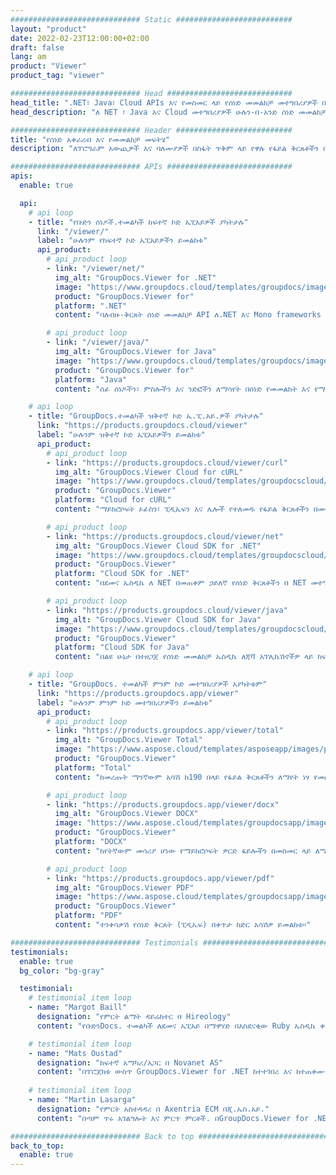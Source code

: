 ```yaml
---
############################# Static ##########################
layout: "product"
date: 2022-02-23T12:00:00+02:00
draft: false
lang: am
product: "Viewer"
product_tag: "viewer"

############################# Head ############################
head_title: ".NET፣ Java፣ Cloud APIs እና የመስመር ላይ የሰነድ መመልከቻ መተግበሪያዎች በቡድን ዶክ"
head_description: "ለ NET ፣ Java እና Cloud መተግበሪያዎች ሁሉን-በ-አንድ ሰነድ መመልከቻ መፍትሄ ያግኙ። ቀላል የመጎተት እና የመጣል ባህሪን በመጠቀም የተለመዱ የሰነድ ቅርጸቶችን በመስመር ላይ ይመልከቱ።"

############################# Header ##########################
title: "የሰነድ አቀራረብ እና የመመልከቻ መፍትሄ"
description: "ለፕሮግራም አውጪዎች እና ባለሙያዎች በስፋት ጥቅም ላይ የዋሉ የፋይል ቅርጸቶችን በየትኛውም ቦታ ለማሳየት እና ለማሳየት ተለዋዋጭ የሰነድ እይታ መፍትሄ።"

############################# APIs ############################
apis:
  enable: true

  api:
    # api loop
    - title: "የቡድን ሰነዶች.ተመልካች ከፍተኛ ኮድ ኤፒአይዎች ያካትታሉ"
      link: "/viewer/"
      label: "ሁሉንም የከፍተኛ ኮድ ኤፒአይዎችን ይመልከቱ"
      api_product:
        # api_product loop
        - link: "/viewer/net/"
          img_alt: "GroupDocs.Viewer for .NET"
          image: "https://www.groupdocs.cloud/templates/groupdocs/images/product-logos/groupdocs-viewer-net.png"
          product: "GroupDocs.Viewer for"
          platform: ".NET"
          content: "ባለብዙ-ቅርጸት ሰነድ መመልከቻ API ለ.NET እና Mono frameworks ከመተግበሪያዎችዎ ውስጥ 190+ ታዋቂ የፋይል ቅርጸቶችን ለማቅረብ።"

        # api_product loop
        - link: "/viewer/java/"
          img_alt: "GroupDocs.Viewer for Java"
          image: "https://www.groupdocs.cloud/templates/groupdocs/images/product-logos/groupdocs-viewer-java.png"
          product: "GroupDocs.Viewer for"
          platform: "Java"
          content: "ሰፊ ሰነዶችን፣ ምስሎችን እና ንድፎችን ለማሳየት በሰነድ የመመልከት እና የማሳየት ችሎታ የጃቫ መተግበሪያዎችን ያበረታቱ።"

    # api loop
    - title: "GroupDocs.ተመልካች ዝቅተኛ ኮድ ኤ.ፒ.አይ.ዎች ያካትታሉ"
      link: "https://products.groupdocs.cloud/viewer"
      label: "ሁሉንም ዝቅተኛ ኮድ ኤፒአይዎችን ይመልከቱ"
      api_product:
        # api_product loop
        - link: "https://products.groupdocs.cloud/viewer/curl"
          img_alt: "GroupDocs.Viewer Cloud for cURL"
          image: "https://www.groupdocs.cloud/templates/groupdocscloud/images/sdk/272x272/groupdocs_viewer-for-curl.png"
          product: "GroupDocs.Viewer"
          platform: "Cloud for cURL"
          content: "ማይክሮሶፍት ኦፊስን፣ ​​ፒዲኤፍን እና ሌሎች የተለመዱ የፋይል ቅርጸቶችን በመተግበሪያዎችዎ ውስጥ በፍጥነት ለማቅረብ እና ለማሳየት ከURL RESTful ሰነድ መመልከቻ ጋር ይስሩ።"

        # api_product loop
        - link: "https://products.groupdocs.cloud/viewer/net"
          img_alt: "GroupDocs.Viewer Cloud SDK for .NET"
          image: "https://www.groupdocs.cloud/templates/groupdocscloud/images/sdk/272x272/groupdocs_viewer-for-net.png"
          product: "GroupDocs.Viewer"
          platform: "Cloud SDK for .NET"
          content: "በደመና ኤስዲኬ ለ NET በመጠቀም ኃይለኛ የሰነድ ቅርጸቶችን በ NET መተግበሪያዎች ውስጥ የመመልከት ችሎታዎችን ያክሉ። ሰነዶችን በኤችቲኤምኤል፣ ፒዲኤፍ ወይም እንደ ምስል ይመልከቱ።"

        # api_product loop
        - link: "https://products.groupdocs.cloud/viewer/java"
          img_alt: "GroupDocs.Viewer Cloud SDK for Java"
          image: "https://www.groupdocs.cloud/templates/groupdocscloud/images/sdk/272x272/groupdocs_viewer-for-java.png"
          product: "GroupDocs.Viewer"
          platform: "Cloud SDK for Java"
          content: "በልዩ ሁኔታ በተዘጋጀ የሰነድ መመልከቻ ኤስዲኬ ለጃቫ አፕሊኬሽኖችዎ ላይ ከፍተኛ ታማኝነት ያለው ሰነድ አወጣጥ ባህሪያትን ያክሉ።"

    # api loop
    - title: "GroupDocs. ተመልካች ምንም ኮድ መተግበሪያዎች አያካትቱም" 
      link: "https://products.groupdocs.app/viewer"
      label: "ሁሉንም ምንም ኮድ መተግበሪያዎችን ይመልከቱ"
      api_product:
        # api_product loop
        - link: "https://products.groupdocs.app/viewer/total"
          img_alt: "GroupDocs.Viewer Total"
          image: "https://www.aspose.cloud/templates/asposeapp/images/products/logo/aspose_viewer-app.png"
          product: "GroupDocs.Viewer"
          platform: "Total"
          content: "ከመረጡት ማንኛውም አሳሽ ከ190 በላይ የፋይል ቅርጸቶችን ለማየት ነፃ የመስመር ላይ መተግበሪያ።"

        # api_product loop
        - link: "https://products.groupdocs.app/viewer/docx"
          img_alt: "GroupDocs.Viewer DOCX"
          image: "https://www.aspose.cloud/templates/groupdocsapp/images/products/logo/groupdocs_words-app.png"
          product: "GroupDocs.Viewer"
          platform: "DOCX"
          content: "ከየትኛውም መሳሪያ ሆነው የማይክሮሶፍት ዎርድ ፋይሎችን በመስመር ላይ ለማየት ነፃ የድር መተግበሪያ።"

        # api_product loop
        - link: "https://products.groupdocs.app/viewer/pdf"
          img_alt: "GroupDocs.Viewer PDF"
          image: "https://www.aspose.cloud/templates/groupdocsapp/images/products/logo/groupdocs_pdf-app.png"
          product: "GroupDocs.Viewer"
          platform: "PDF"
          content: "ተንቀሳቃሽ የሰነድ ቅርጸት (ፒዲኤፍ) በቀጥታ ከድር አሳሽዎ ይመልከቱ።"

############################# Testimonials ###############################
testimonials:
  enable: true
  bg_color: "bg-gray"

  testimonial:
    # testimonial item loop
    - name: "Margot Baill"
      designation: "የምርት ልማት ዳይሬክተር በ Hireology"
      content: "የቡድንDocs. ተመልካች ለደመና ኤፒአይ በማዋሃድ በአስደናቂው Ruby ኤስዲኬ ቀላል ነበር። እኛ በምንፈልገው ነገር ላይ ከእኛ ጋር ለመስራት ፈቃደኛ የሆኑ ብዙ ኩባንያዎች የሉም። በጣም ጥሩ አጋርነት ነው።"

    # testimonial item loop
    - name: "Mats Oustad"
      designation: "ከፍተኛ አማካሪ/አጋር በ Novanet AS"
      content: "በፕሮጀክቱ ውስጥ GroupDocs.Viewer for .NET ከተተገበረ እና ከተጠቀሙ በኋላ በጣም ጥሩ እየሰራ ይመስላል። በብዙ ሰነዶች ሞክሬያለሁ እናም እስካሁን ድረስ ጥሩ ነው። የወረወርኳቸው ነገሮች ሁሉ በፒዲኤፍ መመልከቻ ወይም በኤምኤስ ዎርድ ላይ እንደሚያደርጉት በጥሩ ሁኔታ ይቀርባሉ እና ጥሩ ይመስላል።"
              
    # testimonial item loop
    - name: "Martin Lasarga"
      designation: "የምርት አስተዳዳሪ በ Axentria ECM በጂ.ኤስ.አይ."
      content: "በጣም ጥሩ አገልግሎት እና ምርጥ ምርቶች. በGroupDocs.Viewer for .NET አተገባበር ሂደት ውስጥ እጅግ በጣም አጋዥ እና ምላሽ ሰጪ ነበሩ፣ በበቂ ሁኔታ ሊመክሯቸው አይችሉም።"

############################# Back to top ###############################
back_to_top:
  enable: true
---
```

